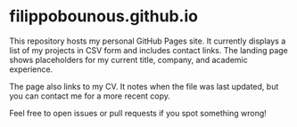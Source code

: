 # filippobounous.github.io

This repository hosts my personal GitHub Pages site. It currently displays a list of my projects in CSV form and includes contact links. The landing page shows placeholders for my current title, company, and academic experience.

The page also links to my CV. It notes when the file was last updated, but you can contact me for a more recent copy.

Feel free to open issues or pull requests if you spot something wrong!
